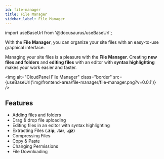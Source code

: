 ```yaml
---
id: file-manager
title: File Manager
sidebar_label: File Manager
---
```


import useBaseUrl from '@docusaurus/useBaseUrl';

With the **File Manager**, you can organize your site files with an easy-to-use graphical interface. 

Managing your site files is a pleasure with the **File Manager**. Creating **new files and folders** and **editing files** with an editor
with **syntax highlighting** makes your work easier and faster.

<img alt="CloudPanel File Manager" class="border" src={useBaseUrl('img/frontend-area/file-manager/file-manager.png?v=0.0.1')} />

## Features

- Adding files and folders
- Drag & drop file uploading
- Editing files in an editor with syntax highlighting
- Extracting Files (**.zip**, **.tar**, **.gz**)
- Compressing Files
- Copy & Paste
- Changing Permissions
- File Downloading